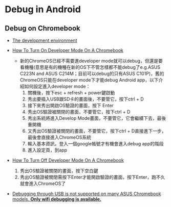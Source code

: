 # Debug in Android
## Debug on Chromebook
* [The development environment](https://developer.android.com/topic/arc/development-environment)
* [How To Turn On Developer Mode On A Chromebook](https://www.youtube.com/watch?v=oWEIpCJMkBQ&ab_channel=DavidHarry)
    * 新的ChromeOS已經不需要進developer mode就可以debug，但還是要看機種(意思是有的機種在新的OS下不管怎樣都不能debug了e.g.ASUS C223N and ASUS C214M；目前可以debug的只有ASUS C101P)，舊的ChromeOS只能在developer mode下才能debug Android app，以下介紹如何設定進入developer mode：
        1. 關機後，按下esc + refresh + power鍵啟動
        2. 秀出要插入USB跟SD卡的畫面後，不要管它，按下ctrl + D
        3. 接下來秀出開啟OS驗證的畫面，按下 Enter
        4. 秀出OS驗證被關閉的畫面，不要管它，按下ctrl + D
        5. 秀出系統將進入Develop Mode畫面，不要管它，它會繼續下去，最後重開機
        6. 又秀出OS驗證被關閉的畫面，不要管它，按下ctrl + D直接進下一步，最後會直接進入ChromeOS系統
        7. 輸入基本資訊，登入一個google帳號才有機會進入debug app的階段
        8. 進入設定頁，到app

* [How To Turn Off Developer Mode On A Chromebook](https://www.youtube.com/watch?v=K62agbgzwKo&ab_channel=DavidHarry)
    1. 秀出OS驗證被關閉的畫面，按下空白鍵
    2. 秀出OS驗證被關閉需按下Enter才能開啟驗證的畫面，按下Enter，跑不久就會進入ChromeOS了
    
* [Debugging through USB is not supported on many ASUS Chromebook models. **Only wifi debugging is available.**](https://www.chromium.org/chromium-os/chrome-os-systems-supporting-adb-debugging-over-usb)